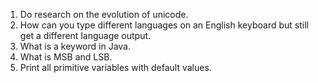 1. Do research on the evolution of unicode.
2. How can you type different languages on an English keyboard but still get a different language output.
3. What is a keyword in Java.
4. What is MSB and LSB.
5. Print all primitive variables with default values.